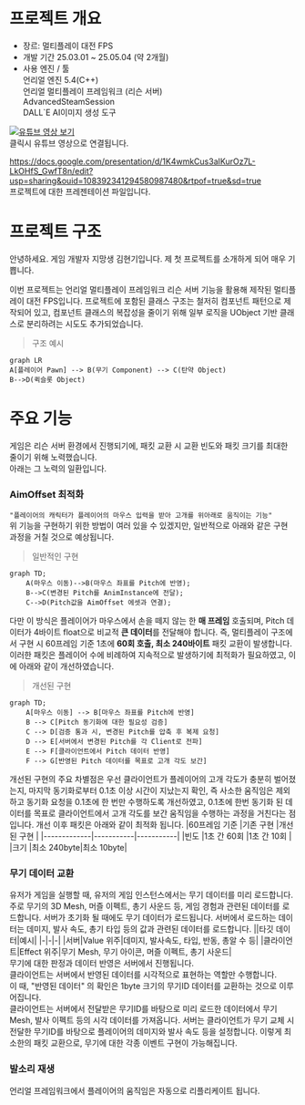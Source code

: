 # 프로젝트 개요
- 장르: 멀티플레이 대전 FPS
- 개발 기간
25.03.01 ~ 25.05.04 (약 2개월)
- 사용 엔진 / 툴   
언리얼 엔진 5.4(C++)   
언리얼 멀티플레이 프레임워크 (리슨 서버)   
AdvancedSteamSession   
DALL`E AI이미지 생성 도구   

[![유튜브 영상 보기](http://img.youtube.com/vi/xtQawcNu4rY/0.jpg)](https://youtu.be/xtQawcNu4rY)   
클릭시 유튜브 영상으로 연결됩니다.    
   
https://docs.google.com/presentation/d/1K4wmkCus3aIKurOz7L-LkOHfS_GwfT8n/edit?usp=sharing&ouid=108392341294580987480&rtpof=true&sd=true   
프로젝트에 대한 프레젠테이션 파일입니다.   

# 프로젝트 구조
안녕하세요. 게임 개발자 지망생 김현기입니다. 제 첫 프로젝트를 소개하게 되어 매우 기쁩니다. 

이번 프로젝트는 언리얼 멀티플레이 프레임워크 리슨 서버 기능을 활용해 제작된 멀티플레이 대전 FPS입니다.
프로젝트에 포함된 클래스 구조는 철저히 컴포넌트 패턴으로 제작되어 있고, 컴포넌트 클래스의 복잡성을 줄이기 위해 일부 로직을 UObject 기반 클래스로 분리하려는 시도도 추가되었습니다. 
> 구조 예시
```mermaid
graph LR
A[플레이어 Pawn] --> B(무기 Component) --> C(탄약 Object)
B-->D(퀵슬롯 Object)
```
# 주요 기능
게임은 리슨 서버 환경에서 진행되기에, 패킷 교환 시 교환 빈도와 패킷 크기를 최대한 줄이기 위해 노력했습니다.    
아래는 그 노력의 일환입니다.

### AimOffset 최적화
`"플레이어의 캐릭터가 플레이어의 마우스 입력을 받아 고개를 위아래로 움직이는 기능"`   
위 기능을 구현하기 위한 방법이 여러 있을 수 있겠지만, 일반적으로 아래와 같은 구현 과정을 거칠 것으로 예상됩니다.
>일반적인 구현
```mermaid
graph TD;
    A(마우스 이동)-->B(마우스 좌표를 Pitch에 반영);
    B-->C(변경된 Pitch를 AnimInstance에 전달);
    C-->D(Pitch값을 AimOffset 에셋과 연결);
```
다만 이 방식은 플레이어가 마우스에서 손을 떼지 않는 한 **매 프레임** 호출되며,  Pitch 데이터가 4바이트 float으로 비교적 **큰 데이터**를 전달해야 합니다. 즉, 멀티플레이 구조에서 구현 시 60프레임 기준 1초에 **60회 호출, 최소 240바이트** 패킷 교환이 발생합니다. 이러한 패킷은 플레이어 수에 비례하여 지속적으로 발생하기에 최적화가 필요하였고, 이에 아래와 같이 개선하였습니다.
>개선된 구현
```mermaid
graph TD;
    A[마우스 이동] --> B[마우스 좌표를 Pitch에 반영]
    B --> C[Pitch 동기화에 대한 필요성 검증]
    C --> D[검증 통과 시, 변경된 Pitch를 압축 후 복제 요청]
    D --> E[서버에서 변경된 Pitch를 각 Client로 전파]
    E --> F[클라이언트에서 Pitch 데이터 반영]
    F --> G[반영된 Pitch 데이터를 목표로 고개 각도 보간]
```
개선된 구현의 주요 차별점은 우선 클라이언트가 플레이어의 고개 각도가 충분히 벌어졌는지, 마지막 동기화로부터 0.1초 이상 시간이 지났는지 확인, 즉 사소한 움직임은 제외하고 동기화 요청을 0.1초에 한 번만 수행하도록 개선하였고, 0.1초에 한번 동기화 된 데이터를 목표로 클라이언트에서 고개 각도를 보간 움직임을 수행하는 과정을 거친다는 점입니다.
개선 이후 패킷은 아래와 같이 최적화 됩니다.
|60프레임 기준 |기존 구현   |개선된 구현  |
|-------------|-----------|-----------|
|빈도         |1초 간 60회 |1초 간 10회 |
|크기         |최소 240byte|최소 10byte|
### 무기 데이터 교환
유저가 게임을 실행할 때, 유저의 게임 인스턴스에서는 무기 데이터를 미리 로드합니다. 주로 무기의 3D Mesh, 머즐 이펙트, 총기 사운드 등, 게임 경험과 관련된 데이터를 로드합니다. 서버가 초기화 될 때에도 무기 데이터가 로드됩니다. 서버에서 로드하는 데이터는 데미지, 발사 속도, 총기 타입 등의 값과 관련된 데이터를 로드합니다.
||타깃 데이터|예시|
|-|-|-|
|서버|Value 위주|데미지, 발사속도, 타입, 반동, 총알 수 등|
|클라이언트|Effect 위주|무기 Mesh, 무기 아이콘, 머즐 이펙트, 총기 사운드|   
무기에 대한 판정과 데이터 반영은 서버에서 진행됩니다.   
클라이언트는 서버에서 반영된 데이터를 시각적으로 표현하는 역할만 수행합니다.   
이 때, "반영된 데이터" 의 확인은 1byte 크기의 무기ID 데이터를 교환하는 것으로 이루어집니다.   
클라이언트는 서버에서 전달받은 무기ID를 바탕으로 미리 로드한 데이터에서 무기 Mesh, 발사 이펙트 등의 시각 데이터를 가져옵니다. 서버는 클라이언트가 무기 교체 시 전달한 무기ID를 바탕으로 플레이어의 데미지와 발사 속도 등을 설정합니다. 이렇게 최소한의 패킷 교환으로, 무기에 대한 각종 이벤트 구현이 가능해집니다.
### 발소리 재생
언리얼 프레임워크에서 플레이어의 움직임은 자동으로 리플리케이트 됩니다.
